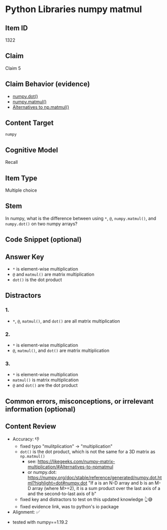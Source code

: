 # Python Libraries numpy matmul

## Item ID
1322

## Claim

Claim 5

## Claim Behavior (evidence)

* [numpy.dot()](https://numpy.org/doc/stable/reference/generated/numpy.dot.html?highlight=dot#numpy.dot)
* [numpy.matmul()](https://numpy.org/doc/stable/reference/generated/numpy.matmul.html)
* [Alternatives to np.matmul()](https://likegeeks.com/numpy-matrix-multiplication/#Alternatives-to-npmatmul)

## Content Target
`numpy`

## Cognitive Model 

Recall

## Item Type
Multiple choice

## Stem
In numpy, what is the difference between using `*`, `@`, `numpy.matmul()`, and `numpy.dot()` on two numpy arrays?

## Code Snippet (optional)

## Answer Key

* `*` is element-wise multiplication
* `@` and `matmul()` are matrix multiplication
* `dot()` is the dot product

## Distractors 
### 1.
* `*`, `@`, `matmul()`, and `dot()` are all matrix multiplication

### 2.
* `*` is element-wise multiplication
* `@`, `matmul()`, and `dot()` are matrix multiplication

### 3.

* `*` is element-wise multiplication
* `matmul()` is matrix multiplication
* `@` and `dot()` are the dot product


## Common errors, misconceptions, or irrelevant information (optional)

## Content Review

- Accuracy: 👎
    * fixed typo "mulitplication" -> "multiplication"
    * `dot()` is the dot product, which is not the same for a 3D matrix as `np.matmul()`
        * see: https://likegeeks.com/numpy-matrix-multiplication/#Alternatives-to-npmatmul
        * or numpy.dot: https://numpy.org/doc/stable/reference/generated/numpy.dot.html?highlight=dot#numpy.dot
        "If a is an N-D array and b is an M-D array (where M>=2), it is a sum product over the last axis of a and the second-to-last axis of b"
    * fixed key and distractors to test on this updated knowledge 👆😅
    * fixed evidence link, was to python's io package
- Alignment: ✅

* tested with numpy==1.19.2